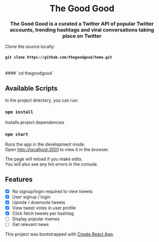 <h1 align="center">The Good Good</h1>
<h3 align="center">The Good Good is a curated a Twitter API of popular Twitter accounts, trending hashtags and viral conversations taking place on Twitter</h3>

Clone the source locally:
<br>
#### `git clone https://github.com/thegoodgood/home.git`
<br>
#### `cd thegoodgood`

## Available Scripts

In the project directory, you can run:

### `npm install`

Installs project dependencies

### `npm start`
Runs the app in the development mode.<br>
Open [http://localhost:3001](http://localhost:3001) to view it in the browser.

The page will reload if you make edits.<br>
You will also see any lint errors in the console.

## Features

- [x] No signup/login required to view tweets
- [x] User signup / login
- [x] Upvote / downvote tweets
- [x] View tweet votes in user profile
- [x] Click fetch tweets per hashtag
- [ ] Display popular memes
- [ ] Get relevant news

This project was bootstrapped with [Create React App](https://github.com/facebook/create-react-app).
